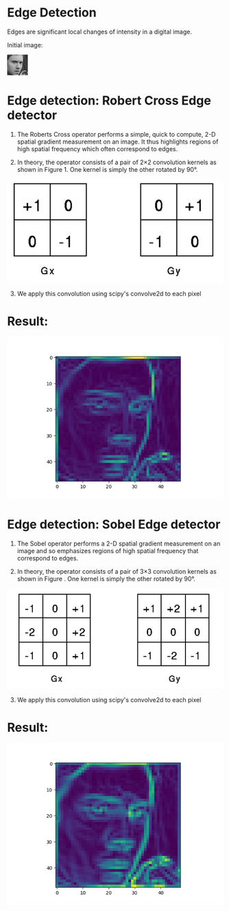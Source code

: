 # Edge Detection

Edges are significant local changes of intensity in a digital image.

Initial image:

![](sample/0.jpg)

# Edge detection: Robert Cross Edge detector
1. The Roberts Cross operator performs a simple, quick to compute, 2-D spatial gradient measurement on an image. It thus highlights regions of high spatial frequency which often correspond to edges.

2. In theory, the operator consists of a pair of 2×2 convolution kernels as shown in Figure 1. One kernel is simply the other rotated by 90°. 

![alt text](sample/robert_cross.jpg)

3. We apply this convolution using scipy's convolve2d to each pixel

# Result:

![](sample/0_robert.png)

# Edge detection: Sobel Edge detector
1. The Sobel operator performs a 2-D spatial gradient measurement on an image and so emphasizes regions of high spatial frequency that correspond to edges.

2. In theory, the operator consists of a pair of 3×3 convolution kernels as shown in Figure .  One kernel is simply the other rotated by 90°. 

![alt text](sample/sobel.png)

3. We apply this convolution using scipy's convolve2d to each pixel


# Result:

![](sample/0_sobel.png)